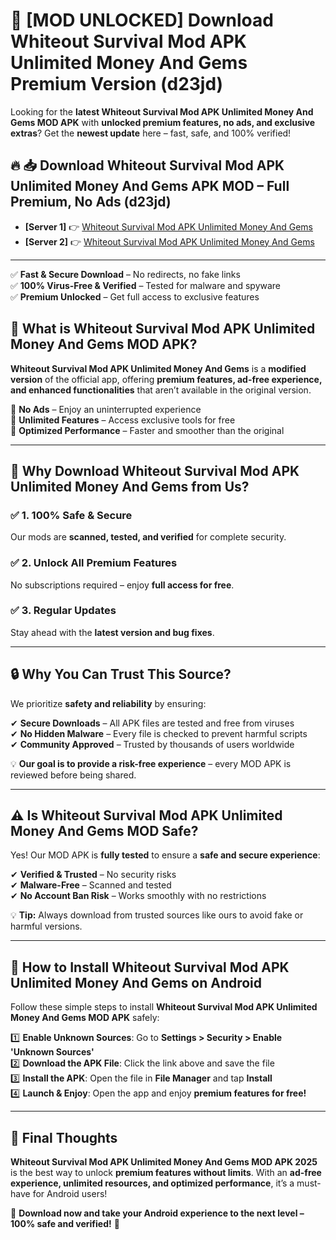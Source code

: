 # 🚀 [MOD UNLOCKED] Download Whiteout Survival Mod APK Unlimited Money And Gems Premium Version (d23jd)

Looking for the **latest Whiteout Survival Mod APK Unlimited Money And Gems MOD APK** with **unlocked premium features, no ads, and exclusive extras**? Get the **newest update** here – fast, safe, and 100% verified!  


## 🔥 📥 Download Whiteout Survival Mod APK Unlimited Money And Gems APK MOD – Full Premium, No Ads (d23jd)

- **[Server 1]** 👉 [Whiteout Survival Mod APK Unlimited Money And Gems](https://apkcomod.com?title=Whiteout_Survival_Mod_APK_Unlimited_Money_And_Gems)  
- **[Server 2]** 👉 [Whiteout Survival Mod APK Unlimited Money And Gems](https://apkcomod.com?title=Whiteout_Survival_Mod_APK_Unlimited_Money_And_Gems)  

---
✅ **Fast & Secure Download** – No redirects, no fake links  
✅ **100% Virus-Free & Verified** – Tested for malware and spyware  
✅ **Premium Unlocked** – Get full access to exclusive features  


## 📌 What is Whiteout Survival Mod APK Unlimited Money And Gems MOD APK?

**Whiteout Survival Mod APK Unlimited Money And Gems** is a **modified version** of the official app, offering **premium features, ad-free experience, and enhanced functionalities** that aren’t available in the original version.  

🔹 **No Ads** – Enjoy an uninterrupted experience  
🔹 **Unlimited Features** – Access exclusive tools for free  
🔹 **Optimized Performance** – Faster and smoother than the original  

---

## 🌟 Why Download Whiteout Survival Mod APK Unlimited Money And Gems from Us?

### ✅ 1. 100% Safe & Secure  
Our mods are **scanned, tested, and verified** for complete security.  

### ✅ 2. Unlock All Premium Features  
No subscriptions required – enjoy **full access for free**.  

### ✅ 3. Regular Updates  
Stay ahead with the **latest version and bug fixes**.  

---

## 🔒 Why You Can Trust This Source?

We prioritize **safety and reliability** by ensuring:  

✔ **Secure Downloads** – All APK files are tested and free from viruses  
✔ **No Hidden Malware** – Every file is checked to prevent harmful scripts  
✔ **Community Approved** – Trusted by thousands of users worldwide  

💡 **Our goal is to provide a risk-free experience** – every MOD APK is reviewed before being shared.  

---

## ⚠️ Is Whiteout Survival Mod APK Unlimited Money And Gems MOD Safe?

Yes! Our MOD APK is **fully tested** to ensure a **safe and secure experience**:  

✔ **Verified & Trusted** – No security risks  
✔ **Malware-Free** – Scanned and tested  
✔ **No Account Ban Risk** – Works smoothly with no restrictions  

💡 **Tip:** Always download from trusted sources like ours to avoid fake or harmful versions.  

---

## 📲 How to Install Whiteout Survival Mod APK Unlimited Money And Gems on Android

Follow these simple steps to install **Whiteout Survival Mod APK Unlimited Money And Gems MOD APK** safely:  

1️⃣ **Enable Unknown Sources**: Go to **Settings > Security > Enable 'Unknown Sources'**  
2️⃣ **Download the APK File**: Click the link above and save the file  
3️⃣ **Install the APK**: Open the file in **File Manager** and tap **Install**  
4️⃣ **Launch & Enjoy**: Open the app and enjoy **premium features for free!**  

---

## 🚀 Final Thoughts

**Whiteout Survival Mod APK Unlimited Money And Gems MOD APK 2025** is the best way to unlock **premium features without limits**. With an **ad-free experience, unlimited resources, and optimized performance**, it’s a must-have for Android users!  

🔻 **Download now and take your Android experience to the next level – 100% safe and verified!** 🔻
